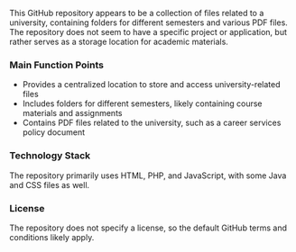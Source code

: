  
This GitHub repository appears to be a collection of files related to a university, containing folders for different semesters and various PDF files. The repository does not seem to have a specific project or application, but rather serves as a storage location for academic materials.

### Main Function Points
- Provides a centralized location to store and access university-related files
- Includes folders for different semesters, likely containing course materials and assignments
- Contains PDF files related to the university, such as a career services policy document

### Technology Stack
The repository primarily uses HTML, PHP, and JavaScript, with some Java and CSS files as well.

### License
The repository does not specify a license, so the default GitHub terms and conditions likely apply.

